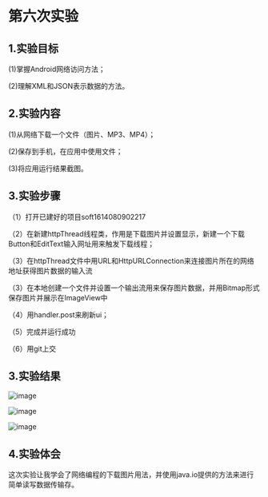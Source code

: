 # 第六次实验

## 1.实验目标

(1)掌握Android网络访问方法；

(2)理解XML和JSON表示数据的方法。

## 2.实验内容
(1)从网络下载一个文件（图片、MP3、MP4）；

(2)保存到手机，在应用中使用文件；

(3)将应用运行结果截图。

## 3.实验步骤
（1）打开已建好的项目soft1614080902217

（2）在新建httpThread线程类，作用是下载图片并设置显示，新建一个下载Button和EditText输入网址用来触发下载线程；

（3）在httpThread文件中用URL和HttpURLConnection来连接图片所在的网络地址获得图片数据的输入流

（3）在本地创建一个文件并设置一个输出流用来保存图片数据，并用Bitmap形式保存图片并展示在ImageView中

（4）用handler.post来刷新ui；

（5）完成并运行成功

（6）用git上交

## 3.实验结果

![image](https://github.com/curtain2017xxxx/android-labs-2018/blob/master/soft1614080902217/shiyan6/1.jpg)

![image](https://github.com/curtain2017xxxx/android-labs-2018/blob/master/soft1614080902217/shiyan6/2.jpg)

![image](https://github.com/curtain2017xxxx/android-labs-2018/blob/master/soft1614080902217/shiyan6/3.jpg)

## 4.实验体会

这次实验让我学会了网络编程的下载图片用法，并使用java.io提供的方法来进行简单读写数据传输存。